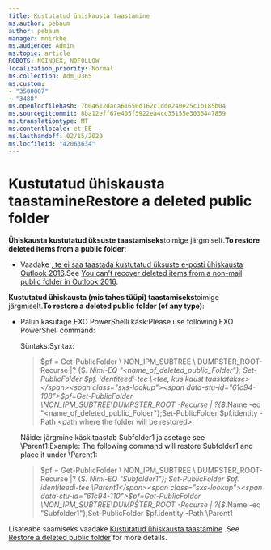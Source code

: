 ```yaml
---
title: Kustutatud ühiskausta taastamine
ms.author: pebaum
author: pebaum
manager: mnirkhe
ms.audience: Admin
ms.topic: article
ROBOTS: NOINDEX, NOFOLLOW
localization_priority: Normal
ms.collection: Adm_O365
ms.custom:
- "3500007"
- "3488"
ms.openlocfilehash: 7b04612daca61650d162c1dde240e25c1b185b04
ms.sourcegitcommit: 8ba12eff67e405f5922ea4cc35155e3036447859
ms.translationtype: MT
ms.contentlocale: et-EE
ms.lasthandoff: 02/15/2020
ms.locfileid: "42063634"
---
```

# <a name="restore-a-deleted-public-folder"></a><span data-ttu-id="61c94-102">Kustutatud ühiskausta taastamine</span><span class="sxs-lookup"><span data-stu-id="61c94-102">Restore a deleted public folder</span></span>

<span data-ttu-id="61c94-103">**Ühiskausta kustutatud üksuste taastamiseks**toimige järgmiselt.</span><span class="sxs-lookup"><span data-stu-id="61c94-103">**To restore deleted items from a public folder**:</span></span>

- <span data-ttu-id="61c94-104">Vaadake [, te ei saa taastada kustutatud üksuste e-posti ühiskausta Outlook 2016](https://aka.ms/pfrec).</span><span class="sxs-lookup"><span data-stu-id="61c94-104">See [You can't recover deleted items from a non-mail public folder in Outlook 2016](https://aka.ms/pfrec).</span></span>
 
<span data-ttu-id="61c94-105">**Kustutatud ühiskausta (mis tahes tüüpi) taastamiseks**toimige järgmiselt.</span><span class="sxs-lookup"><span data-stu-id="61c94-105">**To restore a deleted public folder (of any type)**:</span></span> 

- <span data-ttu-id="61c94-106">Palun kasutage EXO PowerShelli käsk:</span><span class="sxs-lookup"><span data-stu-id="61c94-106">Please use following EXO PowerShell command:</span></span>

    <span data-ttu-id="61c94-107">Süntaks:</span><span class="sxs-lookup"><span data-stu-id="61c94-107">Syntax:</span></span>

    ><span data-ttu-id="61c94-108">$pf = Get-PublicFolder \ NON_IPM_SUBTREE \ DUMPSTER_ROOT-Recurse |? {$_. Nimi-EQ "\<name_of_deleted_public_Folder"}; Set-PublicFolder $pf. identiteedi-tee \<tee, kus kaust taastatakse></span><span class="sxs-lookup"><span data-stu-id="61c94-108">$pf=Get-PublicFolder \NON_IPM_SUBTREE\DUMPSTER_ROOT -Recurse  | ?{$_.Name -eq "\<name_of_deleted_public_Folder"};Set-PublicFolder $pf.identity -Path \<path where the folder will be restored></span></span>

    <span data-ttu-id="61c94-109">Näide: järgmine käsk taastab Subfolder1 ja asetage see \Parent1:</span><span class="sxs-lookup"><span data-stu-id="61c94-109">Example: The following command will restore Subfolder1 and place it under \Parent1:</span></span>

    ><span data-ttu-id="61c94-110">$pf = Get-PublicFolder \ NON_IPM_SUBTREE \ DUMPSTER_ROOT-Recurse |? {$_. Nimi-EQ "Subfolder1"}; Set-PublicFolder $pf. identiteedi-tee \Parent1</span><span class="sxs-lookup"><span data-stu-id="61c94-110">$pf=Get-PublicFolder \NON_IPM_SUBTREE\DUMPSTER_ROOT -Recurse | ?{$_.Name -eq "Subfolder1"};Set-PublicFolder $pf.identity -Path \Parent1</span></span>

<span data-ttu-id="61c94-111">Lisateabe saamiseks vaadake [Kustutatud ühiskausta taastamine](https://docs.microsoft.com/exchange/collaboration-exo/public-folders/restore-deleted-public-folder) .</span><span class="sxs-lookup"><span data-stu-id="61c94-111">See [Restore a deleted public folder](https://docs.microsoft.com/exchange/collaboration-exo/public-folders/restore-deleted-public-folder) for more details.</span></span>
